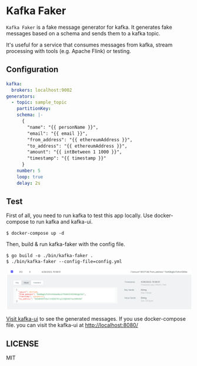 # Kafka Faker 
`Kafka Faker` is a fake message generator for kafka. It generates fake messages based on a schema and sends them to a kafka topic.

It's useful for a service that consumes messages from kafka, stream processing with tools (e.g. Apache Flink) or testing.

## Configuration
```yaml
kafka:
  brokers: localhost:9002
generators:
  - topic: sample_topic
    partitionKey:
    schema: |-
      {
        "name": "{{ personName }}",
        "email": "{{ email }}",
        "from_address": "{{ ethereumAddress }}",
        "to_address": "{{ ethereumAddress }}",
        "amount": "{{ intBetween 1 1000 }}",
        "timestamp": "{{ timestamp }}"
      }
    number: 5
    loop: true
    delay: 2s
```

## Test
First of all, you need to run kafka to test this app locally.
Use docker-compose to run kafka and kafka-ui.
```shell
$ docker-compose up -d
```

Then, build & run kafka-faker with the config file.

```shell
$ go build -o ./bin/kafka-faker .
$ ./bin/kafka-faker --config-file=config.yml
```

![Generated messages shows on kafka-ui](./images/result.png)

[Visit kafka-ui](http://localhost:8080/) to see the generated messages.
If you use docker-compose file. you can visit the kafka-ui at [http://localhost:8080/](http://localhost:8080/)

## LICENSE
MIT